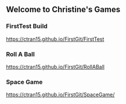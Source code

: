 ## Welcome to Christine's Games


### FirstTest Build
 <a href="https://ctran15.github.io/FirstGit/FirstTest">https://ctran15.github.io/FirstGit/FirstTest<a>
### Roll A Ball
  <a href="https://ctran15.github.io/FirstGit/RollABall">https://ctran15.github.io/FirstGit/RollABall<a>
### Space Game
   <a href="https://ctran15.github.io/FirstGit/SpaceGame/">https://ctran15.github.io/FirstGit/SpaceGame/<a>

